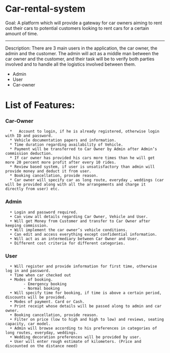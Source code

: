 # Car-rental-system

Goal:
A platform which will provide a gateway for car owners aiming to rent out their cars to potential customers looking to rent cars for a certain amount of time.
____________________________________________________________________________________
Description:
There are 3 main users in the application, the car owner, the admin and the customer. The admin will act as a middle man between the car owner and the customer, and their task will be to verify both parties involved and to handle all the logistics involved between them. 

  - Admin
  - User
  - Car-owner

# List of Features:
### Car-Owner

      *   Account to login, if he is already registered, otherwise login with ID and password.
      *	Vehicle documentation papers and information.
      *	Time duration regarding availability of Vehicle.
      *	Payment will be transferred to Car Owner by Admin after Admin’s commission deduction.
      *	If car owner has provided his cars more times than he will get more 20 percent more profit after every 10 rides.
      *	Review based system, if user is unsatisfactory than admin will provide money and deduct it from user.
      *	Booking cancellation, provide reason.
      *	Car owner will specify car as long route, everyday , weddings (car will be provided along with all the arrangements and charge it directly from user) etc.
### Admin
      •	Login and password required. 
      •	Can view all details regarding Car Owner, Vehicle and User.
      •	Will get Money from Customer and transfer to Car Owner after keeping commission.
      •	Will implement the car owner’s vehicle conditions.
      •	Can edit and access everything except confidential information.
      •	Will act as an intermediary between Car Owner and User.
      •	Different cost criteria for different categories.
### User
      •	Will register and provide information for first time, otherwise log in and password.
      •	Time when car checked out
      •	Modes of booking. 
            - Emergency booking
            - Normal booking 
      •	Will specify time for booking, if time is above a certain period, discounts will be provided.
      •	Modes of payment. Card or Cash.
      •	Print receipt whose details will be passed along to admin and car owner.
      •	Booking cancellation, provide reason.
      •	Filter on price (low to high and high to low) and reviews, seating capacity, car model.
      •	Admin will browse according to his preferences in categories of long routes, everyday, weddings.
      •	Wedding decoration preferences will be provided by user.
      •	User will enter rough estimate of kilometers. (Price and discounted on the distance need)



